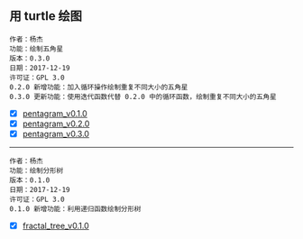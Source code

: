 ## 用 turtle 绘图

    作者：杨杰
    功能：绘制五角星
    版本：0.3.0
    日期：2017-12-19
    许可证：GPL 3.0
    0.2.0 新增功能：加入循环操作绘制重复不同大小的五角星
    0.3.0 更新功能：使用迭代函数代替 0.2.0 中的循环函数，绘制重复不同大小的五角星

- [x] [pentagram_v0.1.0](pentagram_v0.1.0.py)
- [x] [pentagram_v0.2.0](pentagram_v0.2.0.py)
- [x] [pentagram_v0.3.0](pentagram_v0.3.0.py)

---

    作者：杨杰
    功能：绘制分形树
    版本：0.1.0
    日期：2017-12-19
    许可证：GPL 3.0
    0.1.0 新增功能：利用递归函数绘制分形树

- [x] [fractal_tree_v0.1.0](fractal_tree_v0.1.0.py)









































































































